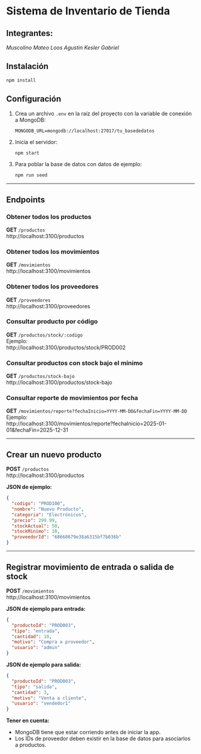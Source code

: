 # Sistema de Inventario de Tienda

## Integrantes:

 *Muscolino Mateo*
  *Loos Agustin*
 *Kesler Gabriel*

## Instalación

```sh
npm install
```

## Configuración

1. Crea un archivo `.env` en la raíz del proyecto con la variable de conexión a MongoDB:
    ```
    MONGODB_URL=mongodb://localhost:27017/tu_basededatos
    ```
2. Inicia el servidor:
    ```sh
    npm start
    ```
3. Para poblar la base de datos con datos de ejemplo:
    ```sh
    npm run seed
    ```

---

## Endpoints

### Obtener todos los productos
**GET** `/productos`  
http://localhost:3100/productos

### Obtener todos los movimientos
**GET** `/movimientos`  
http://localhost:3100/movimientos

### Obtener todos los proveedores
**GET** `/proveedores`  
http://localhost:3100/proveedores

### Consultar producto por código
**GET** `/productos/stock/:codigo`  
Ejemplo:  
http://localhost:3100/productos/stock/PROD002

### Consultar productos con stock bajo el mínimo
**GET** `/productos/stock-bajo`  
http://localhost:3100/productos/stock-bajo

### Consultar reporte de movimientos por fecha
**GET** `/movimientos/reporte?fechaInicio=YYYY-MM-DD&fechaFin=YYYY-MM-DD`  
Ejemplo:  
http://localhost:3100/movimientos/reporte?fechaInicio=2025-01-01&fechaFin=2025-12-31

---

## Crear un nuevo producto

**POST** `/productos`  
http://localhost:3100/productos

**JSON de ejemplo:**
```json
{
  "codigo": "PROD100",
  "nombre": "Nuevo Producto",
  "categoria": "Electrónicos",
  "precio": 299.99,
  "stockActual": 50,
  "stockMinimo": 10,
  "proveedorId": "68668679e38a6315bf7b036b"
}
```

---

## Registrar movimiento de entrada o salida de stock

**POST** `/movimientos`  
http://localhost:3100/movimientos

**JSON de ejemplo para entrada:**
```json
{
  "productoId": "PROD003",
  "tipo": "entrada",
  "cantidad": 10,
  "motivo": "Compra a proveedor",
  "usuario": "admin"
}
```

**JSON de ejemplo para salida:**
```json
{
  "productoId": "PROD003",
  "tipo": "salida",
  "cantidad": 3,
  "motivo": "Venta a cliente",
  "usuario": "vendedor1"
}
```

**Tener en cuenta:**  
- MongoDB tiene que estar corriendo antes de iniciar la app.
- Los IDs de proveedor deben existir en la base de datos para asociarlos a productos.